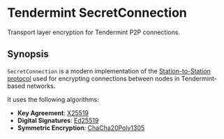 # Tendermint SecretConnection

Transport layer encryption for Tendermint P2P connections.

## Synopsis

`SecretConnection` is a modern implementation of the [Station-to-Station protocol][sts]
used for encrypting connections between nodes in Tendermint-based networks.

It uses the following algorithms:

- **Key Agreement**: [X25519]
- **Digital Signatures**: [Ed25519]
- **Symmetric Encryption**: [ChaCha20Poly1305]

[sts]: https://en.wikipedia.org/wiki/Station-to-Station_protocol
[X25519]: https://tools.ietf.org/html/rfc7748#section-5
[Ed25519]: https://tools.ietf.org/html/rfc8032
[ChaCha20Poly1305]: https://tools.ietf.org/html/rfc7539
